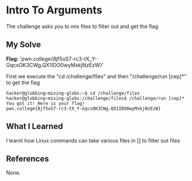 # Intro To Arguments
The challenge asks you to mix files to filter out and get the flag

## My Solve
**Flag:** 'pwn.college{8jf5oS7-rc3-tX_Y-GqcsOK3CWg.QX1IDO0wyMxkjNzEzW}'

First we execute the "cd /challenge/files" and then "/challenge/run [cep]*" to get the flag
```
hacker@globbing~mixing-globs:~$ cd /challenge/files
hacker@globbing~mixing-globs:/challenge/files$ /challenge/run [cep]*
You got it! Here is your flag!
pwn.college{8jf5oS7-rc3-tX_Y-GqcsOK3CWg.QX1IDO0wyMxkjNzEzW}
```

## What I Learned
I learnt how Linux commands can take various files in [] to filter out files
## References
None.
